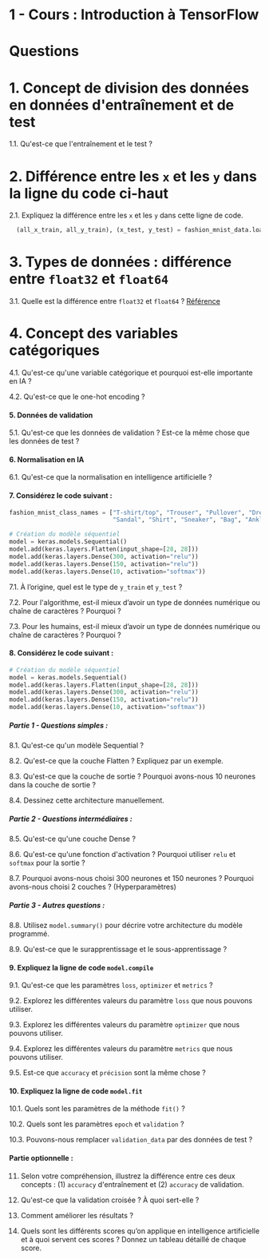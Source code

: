 # 1 - Cours : Introduction à TensorFlow

# Questions

# 1. Concept de division des données en données d'entraînement et de test

1.1. Qu'est-ce que l'entraînement et le test ?

# 2. Différence entre les `x` et les `y` dans la ligne du code ci-haut

2.1. Expliquez la différence entre les `x` et les `y` dans cette ligne de code.

```python
  (all_x_train, all_y_train), (x_test, y_test) = fashion_mnist_data.load_data()
```

# 3. Types de données : différence entre `float32` et `float64`

3.1. Quelle est la différence entre `float32` et `float64` ? [Référence](https://stackoverflow.com/questions/43440821/the-real-difference-between-float32-and-float64)

# 4. Concept des variables catégoriques

4.1. Qu'est-ce qu'une variable catégorique et pourquoi est-elle importante en IA ?

4.2. Qu'est-ce que le one-hot encoding ?

#### 5. Données de validation

5.1. Qu'est-ce que les données de validation ? Est-ce la même chose que les données de test ?

#### 6. Normalisation en IA

6.1. Qu'est-ce que la normalisation en intelligence artificielle ?

#### 7. Considérez le code suivant :

```python
fashion_mnist_class_names = ["T-shirt/top", "Trouser", "Pullover", "Dress", "Coat",
                             "Sandal", "Shirt", "Sneaker", "Bag", "Ankle boot"]

# Création du modèle séquentiel
model = keras.models.Sequential()
model.add(keras.layers.Flatten(input_shape=[28, 28]))
model.add(keras.layers.Dense(300, activation="relu"))
model.add(keras.layers.Dense(150, activation="relu"))
model.add(keras.layers.Dense(10, activation="softmax"))
```

7.1. À l’origine, quel est le type de `y_train` et `y_test` ?

7.2. Pour l'algorithme, est-il mieux d’avoir un type de données numérique ou chaîne de caractères ? Pourquoi ?

7.3. Pour les humains, est-il mieux d’avoir un type de données numérique ou chaîne de caractères ? Pourquoi ?

#### 8. Considérez le code suivant :

```python
# Création du modèle séquentiel
model = keras.models.Sequential()
model.add(keras.layers.Flatten(input_shape=[28, 28]))
model.add(keras.layers.Dense(300, activation="relu"))
model.add(keras.layers.Dense(150, activation="relu"))
model.add(keras.layers.Dense(10, activation="softmax"))
```

##### Partie 1 - Questions simples :

8.1. Qu'est-ce qu'un modèle Sequential ?

8.2. Qu'est-ce que la couche Flatten ? Expliquez par un exemple.

8.3. Qu'est-ce que la couche de sortie ? Pourquoi avons-nous 10 neurones dans la couche de sortie ?

8.4. Dessinez cette architecture manuellement.

##### Partie 2 - Questions intermédiaires :

8.5. Qu'est-ce qu'une couche Dense ?

8.6. Qu'est-ce qu'une fonction d'activation ? Pourquoi utiliser `relu` et `softmax` pour la sortie ?

8.7. Pourquoi avons-nous choisi 300 neurones et 150 neurones ? Pourquoi avons-nous choisi 2 couches ? (Hyperparamètres)

##### Partie 3 - Autres questions :

8.8. Utilisez `model.summary()` pour décrire votre architecture du modèle programmé.

8.9. Qu'est-ce que le surapprentissage et le sous-apprentissage ?

#### 9. Expliquez la ligne de code `model.compile`

9.1. Qu'est-ce que les paramètres `loss`, `optimizer` et `metrics` ?

9.2. Explorez les différentes valeurs du paramètre `loss` que nous pouvons utiliser.

9.3. Explorez les différentes valeurs du paramètre `optimizer` que nous pouvons utiliser.

9.4. Explorez les différentes valeurs du paramètre `metrics` que nous pouvons utiliser.

9.5. Est-ce que `accuracy` et `précision` sont la même chose ?

#### 10. Expliquez la ligne de code `model.fit`

10.1. Quels sont les paramètres de la méthode `fit()` ?

10.2. Quels sont les paramètres `epoch` et `validation` ?

10.3. Pouvons-nous remplacer `validation_data` par des données de test ?

#### Partie optionnelle :

11. Selon votre compréhension, illustrez la différence entre ces deux concepts : (1) `accuracy` d'entraînement et (2) `accuracy` de validation.

12. Qu'est-ce que la validation croisée ? À quoi sert-elle ?

13. Comment améliorer les résultats ? 

14. Quels sont les différents scores qu’on applique en intelligence artificielle et à quoi servent ces scores ? Donnez un tableau détaillé de chaque score.



